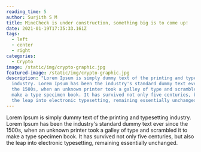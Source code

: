 ```yaml
---
reading_time: 5
author: Surjith S M
title: MineCheck is under construction, something big is to come up!
date: 2021-01-19T17:35:33.161Z
tags:
  - left
  - center
  - right
categories:
  - Crypto
image: /static/img/crypto-graphic.jpg
featured-image: /static/img/crypto-graphic.jpg
description: "Lorem Ipsum is simply dummy text of the printing and typesetting
  industry. Lorem Ipsum has been the industry's standard dummy text ever since
  the 1500s, when an unknown printer took a galley of type and scrambled it to
  make a type specimen book. It has survived not only five centuries, but also
  the leap into electronic typesetting, remaining essentially unchanged. "
---
```

Lorem Ipsum is simply dummy text of the printing and typesetting industry. Lorem Ipsum has been the industry's standard dummy text ever since the 1500s, when an unknown printer took a galley of type and scrambled it to make a type specimen book. It has survived not only five centuries, but also the leap into electronic typesetting, remaining essentially unchanged.